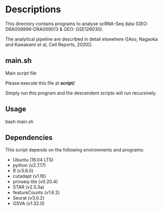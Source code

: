 # Descriptions

This directory contains programs to analyse scRNA-Seq data (GEO: DRA008999-DRA009013 & GEO: GSE126030).

The analytical pipeline are described in detail elsewhere ([Aso, Nagaoka and Kawakami et al, Cell Reports, 2020]).

## main.sh
Main script file  

Please execute this file at **script/**

Simply run this program and the descendent scripts will run recursively.

## Usage
bash main.sh

## Dependencies
This script depends on the following environments and programs:
* Ubuntu (16.04 LTS)
* python (v2.7.17)
* R (v3.6.0)
* cutadapt (v1.16)
* prinseq-lite (v0.20.4)
* STAR (v2.5.3a)
* featureCounts (v1.6.2)
* Seurat (v3.0.2)
* GSVA (v1.32.0)


